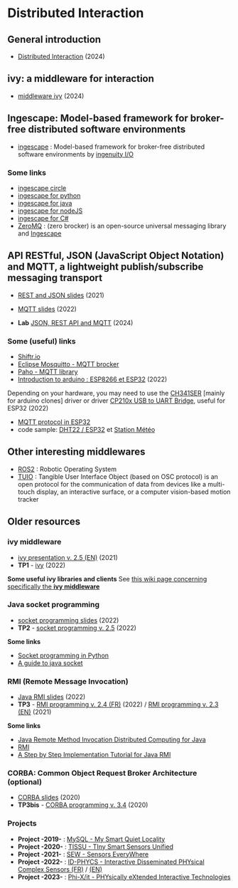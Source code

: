 # Distributed Interaction

## General introduction
* [Distributed Interaction](https://github.com/truillet/upssitech/blob/master/SRI/3A/ID/Cours/ID_intro_2025.pdf) (2024)

## ivy: a middleware for interaction
* [middleware ivy](https://github.com/truillet/ivy) (2024)
  
## Ingescape: Model-based framework for broker-free distributed software environments
* [ingescape](https://ingescape.com/fr/home) : Model-based framework for broker-free distributed software environments by [ingenuity I/O](https://ingenuity.io)
 
### Some links
* [ingescape circle](https://ingescape.com/circle)
* [ingescape for python](https://github.com/zeromq/ingescape/tree/main/bindings/python)
* [ingescape for java](https://ingescape.com/ingescape-java)
* [ingescape for nodeJS](https://github.com/zeromq/ingescape/tree/main/bindings/javascript-node)
* [ingescape for C#](https://github.com/zeromq/ingescape/tree/main/bindings/csharp)
* [ZeroMQ](https://zeromq.org) : (zero brocker) is an open-source universal messaging library and [Ingescape](https://github.com/zeromq/ingescape)

## API RESTful, JSON (JavaScript Object Notation) and MQTT, a lightweight publish/subscribe messaging transport
* [REST and JSON slides](https://github.com/truillet/upssitech/blob/master/SRI/3A/ID/Cours/REST_JSON.pdf) (2021)
* [MQTT slides](https://github.com/truillet/upssitech/blob/master/SRI/3A/ID/Cours/MQTT.pdf) (2022)

* **Lab** [JSON, REST API and MQTT](https://github.com/truillet/upssitech/blob/master/SRI/3A/ID/TP/MQTT-2.0.pdf) (2024)
  
### Some (useful) links
* [Shiftr.io](https://www.shiftr.io)
* [Eclipse Mosquitto - MQTT brocker](https://mosquitto.org)
* [Paho - MQTT library](https://pypi.org/project/paho-mqtt)
* [Introduction to arduino : ESP8266 et ESP32](https://github.com/truillet/upssitech/blob/master/SRI/3A/ID/Cours/arduino.pdf) (2022)

Depending on your hardware, you may need to use the [CH341SER](https://github.com/HobbyComponents/CH340-Drivers/tree/master/CH341SER) [mainly for arduino clones] driver or driver [CP210x USB to UART Bridge](https://www.silabs.com/developers/usb-to-uart-bridge-vcp-drivers), useful for ESP32 (2022)
* [MQTT protocol in ESP32](https://highvoltages.co/iot-internet-of-things/mqtt/mqtt-protocol-in-esp32)
* code sample: [DHT22 / ESP32](https://github.com/truillet/upssitech/blob/master/SRI/3A/ID/TP/Code/DHT_ESP32.zip) et [Station Météo](https://github.com/truillet/Projets/tree/master/Weather_Station)

## Other interesting middlewares
* [ROS2](https://github.com/ros2) : Robotic Operating System
* [TUIO](https://www.tuio.org) : Tangible User Interface Object (based on OSC protocol) is an open protocol for the communication of data from devices like a multi-touch display, an interactive surface, or a computer vision-based motion tracker

## Older resources
### ivy middleware
* [ivy presentation v. 2.5 (EN)](https://github.com/truillet/upssitech/blob/master/SRI/3A/ID/Cours/C_ivy_2.5en.pdf) (2021)
* **TP1** - [ivy](https://github.com/truillet/upssitech/blob/master/SRI/3A/ID/TP/TP_ivy.3.5.pdf) (2022)

**Some useful ivy libraries and clients**
See [this wiki page concerning specifically the **ivy middleware**](https://github.com/truillet/ivy/blob/master/README.md)

### Java socket programming
* [socket programming slides](https://github.com/truillet/upssitech/blob/master/SRI/3A/ID/Cours/sockets_2022.pdf) (2022)
* **TP2** - [socket programming v. 2.5](https://github.com/truillet/upssitech/blob/master/SRI/3A/ID/TP/sockets_2.5.pdf) (2022)

**Some links**
* [Socket programming in Python](https://realpython.com/python-sockets)
* [A guide to java socket](https://www.baeldung.com/a-guide-to-java-sockets)

### RMI (Remote Message Invocation)
* [Java RMI slides](https://github.com/truillet/upssitech/blob/master/SRI/3A/ID/Cours/RMI_2022.pdf) (2022)
* **TP3** - [RMI programming v. 2.4 (FR)](https://github.com/truillet/upssitech/blob/master/SRI/3A/ID/TP/RMI-2_4.pdf) (2022) / [RMI programming v. 2.3 (EN)](https://github.com/truillet/upssitech/blob/master/SRI/3A/ID/TP/RMI-2_3en.pdf) (2021)

**Some links**
* [Java Remote Method Invocation Distributed Computing for Java](https://www.oracle.com/java/technologies/javase/remote-method-invocation-distributed-computing.html)
* [RMI](http://cedric.cnam.fr/~farinone/IAGL/rmi.pdf)
* [A Step by Step Implementation Tutorial for Java RMI](http://www.ejbtutorial.com/java-rmi/a-step-by-step-implementation-tutorial-for-java-rmi)

### CORBA: Common Object Request Broker Architecture **(optional)**
* [CORBA slides](https://github.com/truillet/upssitech/blob/master/SRI/3A/ID/Cours/CORBA-2020.pdf) (2020)
* **TP3bis** - [CORBA programming v. 3.4](https://github.com/truillet/upssitech/blob/master/SRI/3A/ID/TP/CORBA-3.4.pdf) (2020)

### Projects
* **Project -2019-** : [MySQL - My Smart Quiet Locality](https://github.com/truillet/upssitech/blob/master/SRI/3A/ID/TP/Projet-2019_v1.0.pdf)
* **Project -2020-** : [TISSU - TIny Smart Sensors Unified](https://github.com/truillet/upssitech/blob/master/SRI/3A/ID/TP/Projet-2020_v1.0.pdf)
* **Project -2021-** : [SEW - Sensors EveryWhere](https://github.com/truillet/upssitech/blob/master/SRI/3A/ID/TP/Projet-2021_v1.0.pdf)
* **Project -2022-** : [ID-PHYCS - Interactive Disseminated PHYsical Complex Sensors (FR)](https://github.com/truillet/upssitech/blob/master/SRI/3A/ID/TP/Projet-2022_v1.0.pdf) / [(EN)](https://github.com/truillet/upssitech/blob/master/SRI/3A/ID/TP/Projet-2022_v1.0en.pdf)
* **Project -2023-** : [Phi-X/it - PHYsically eXtended Interactive Technologies](https://github.com/truillet/upssitech/blob/master/SRI/3A/ID/TP/Projet-2023_v1.0.pdf)
